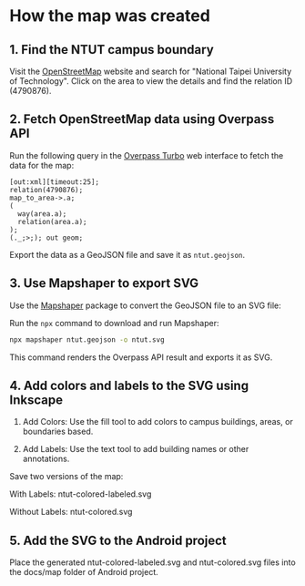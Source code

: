# How the map was created

## 1. Find the NTUT campus boundary

Visit the [OpenStreetMap](https://www.openstreetmap.org/) website and search for "National Taipei University of Technology". Click on the area to view the details and find the relation ID (4790876).

## 2. Fetch OpenStreetMap data using Overpass API

Run the following query in the [Overpass Turbo](https://overpass-turbo.eu/) web interface to fetch the data for the map:

```overpass
[out:xml][timeout:25];
relation(4790876);
map_to_area->.a;
(
  way(area.a);
  relation(area.a);
);
(._;>;); out geom;
```

Export the data as a GeoJSON file and save it as `ntut.geojson`.

## 3. Use Mapshaper to export SVG

Use the [Mapshaper](https://mapshaper.org/) package to convert the GeoJSON file to an SVG file:

Run the `npx` command to download and run Mapshaper:

```bash
npx mapshaper ntut.geojson -o ntut.svg
```

This command renders the Overpass API result and exports it as SVG.

## 4. Add colors and labels to the SVG using Inkscape

1. Add Colors: Use the fill tool to add colors to campus buildings, areas, or boundaries based.

2. Add Labels: Use the text tool to add building names or other annotations.

Save two versions of the map:

With Labels: ntut-colored-labeled.svg

Without Labels: ntut-colored.svg

## 5. Add the SVG to the Android project

Place the generated ntut-colored-labeled.svg and ntut-colored.svg files into the docs/map folder of Android project.

